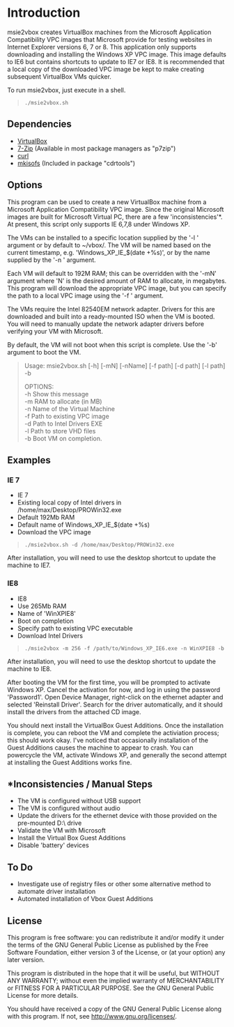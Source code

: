 # Introduction
msie2vbox creates VirtualBox machines from the Microsoft Application Compatibility VPC images that Microsoft provide for testing websites in Internet Explorer versions 6, 7 or 8.  This application only supports downloading and installing the Windows XP VPC image.  This image defaults to IE6 but contains shortcuts to update to IE7 or IE8.  It is recommended that a local copy of the downloaded VPC image be kept to make creating subsequent VirtualBox VMs quicker.

To run msie2vbox, just execute in a shell.

>`./msie2vbox.sh`

## Dependencies
* [VirtualBox](http://www.virtualbox.org/)
* [7-Zip](http://www.7-zip.org/download.html) (Available in most package managers as "p7zip")
* [curl](http://curl.haxx.se/)
* [mkisofs](http://freshmeat.net/projects/mkisofs/) (Included in package "cdrtools")

## Options
This program can be used to create a new VirtualBox machine from a Microsoft
Application Compatibility VPC image.  Since the original Microsoft images
are built for Microsoft Virtual PC, there are a few 'inconsistencies'*. At present,
this script only supports IE 6,7,8 under Windows XP.

The VMs can be installed to a specific location supplied by the '-l <path>' argument
or by default to ~/vbox/.  The VM will be named based on the current timestamp,
e.g. 'Windows_XP_IE_$(date +%s)', or by the name supplied by the '-n <name>' argument.

Each VM will default to 192M RAM; this can be overridden with the '-mN' argument where
'N' is the desired amount of RAM to allocate, in megabytes.  This program will
download the appropriate VPC image, but you can specify the path to a local VPC image
using the '-f <path>' argument.

The VMs require the Intel 82540EM network adapter.  Drivers for this are downloaded and
built into a ready-mounted ISO when the VM is booted.  You will need to manually
update the network adapter drivers before verifying your VM with Microsoft. 

By default, the VM will not boot when this script is complete.  Use the '-b' argument
to boot the VM.

>Usage: msie2vbox.sh [-h] [-mN] [-nName] [-f path] [-d path] [-l path] -b  
>  
>OPTIONS:  
>  -h            Show this message  
>  -m            RAM to allocate (in MB)  
>  -n            Name of the Virtual Machine  
>  -f            Path to existing VPC image  
>  -d            Path to Intel Drivers EXE  
>  -l            Path to store VHD files  
>  -b            Boot VM on completion.  
  

## Examples
### IE 7
* IE 7
* Existing local copy of Intel drivers in /home/max/Desktop/PROWin32.exe
* Default 192Mb RAM
* Default name of Windows_XP_IE_$(date +%s)
* Download the VPC image
  
>`./msie2vbox.sh -d /home/max/Desktop/PROWin32.exe`

After installation, you will need to use the desktop shortcut to update the machine to IE7.

### IE8
* IE8
* Use 265Mb RAM
* Name of 'WinXPIE8'
* Boot on completion
* Specify path to existing VPC executable
* Download Intel Drivers

>`./msie2vbox -m 256 -f /path/to/Windows_XP_IE6.exe -n WinXPIE8 -b`

After installation, you will need to use the desktop shortcut to update the machine to IE8.

After booting the VM for the first time, you will be prompted to activate Windows XP.  Cancel the activation
for now, and log in using the password 'Password1'.  Open Device Manager, right-click on the ethernet adapter and
  selected 'Reinstall Driver'.  Search for the driver automatically, and it should install the drivers from the
  attached CD image.

You should next install the VirtualBox Guest Additions.  Once the installation is complete, you can reboot the VM
and complete the activiation process; this should work okay.  I've noticed that occasionally installation of the Guest
Additions causes the machine to appear to crash.  You can powercycle the VM, activate Windows XP, and generally
the second attempt at installing the Guest Additions works fine.

## *Inconsistencies / Manual Steps
* The VM is configured without USB support
* The VM is configured without audio
* Update the drivers for the ethernet device with those provided on the pre-mounted D:\ drive
* Validate the VM with Microsoft
* Install the Virtual Box Guest Additions
* Disable 'battery' devices

## To Do
* Investigate use of registry files or other some alternative method to automate driver installation
* Automated installation of Vbox Guest Additions

## License 
This program is free software: you can redistribute it and/or modify
it under the terms of the GNU General Public License as published by
the Free Software Foundation, either version 3 of the License, or
(at your option) any later version.

This program is distributed in the hope that it will be useful,
but WITHOUT ANY WARRANTY; without even the implied warranty of
MERCHANTABILITY or FITNESS FOR A PARTICULAR PURPOSE.  See the
GNU General Public License for more details.

You should have received a copy of the GNU General Public License
along with this program.  If not, see <http://www.gnu.org/licenses/>.

